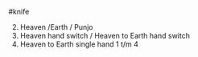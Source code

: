 #knife 

2. Heaven /Earth / Punjo
3.  Heaven hand switch / Heaven to Earth hand switch
4.  Heaven to Earth single hand 1 t/m 4